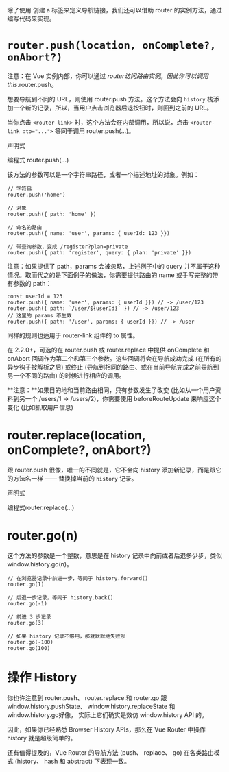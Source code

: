 除了使用 <router-link> 创建 a 标签来定义导航链接，我们还可以借助 router 的实例方法，通过编写代码来实现。

# `router.push(location, onComplete?, onAbort?)`

注意：在 Vue 实例内部，你可以通过 $router 访问路由实例。因此你可以调用 this.$router.push。

想要导航到不同的 URL，则使用 router.push 方法。这个方法会向 `history` 栈添加一个新的记录，所以，当用户点击浏览器后退按钮时，则回到之前的 URL。

当你点击 `<router-link>` 时，这个方法会在内部调用，所以说，点击 `<router-link :to="...">` 等同于调用 router.push(...)。

声明式
<router-link :to="...">	

编程式
router.push(...)

该方法的参数可以是一个字符串路径，或者一个描述地址的对象。例如：

```vue
// 字符串
router.push('home')

// 对象
router.push({ path: 'home' })

// 命名的路由
router.push({ name: 'user', params: { userId: 123 }})

// 带查询参数，变成 /register?plan=private
router.push({ path: 'register', query: { plan: 'private' }})
```
注意：如果提供了 path，params 会被忽略，上述例子中的 query 并不属于这种情况。取而代之的是下面例子的做法，你需要提供路由的 name 或手写完整的带有参数的 path：

```vue
const userId = 123
router.push({ name: 'user', params: { userId }}) // -> /user/123
router.push({ path: `/user/${userId}` }) // -> /user/123
// 这里的 params 不生效
router.push({ path: '/user', params: { userId }}) // -> /user
```

同样的规则也适用于 router-link 组件的 to 属性。

在 2.2.0+，可选的在 router.push 或 router.replace 中提供 onComplete 和 onAbort 回调作为第二个和第三个参数。这些回调将会在导航成功完成 (在所有的异步钩子被解析之后) 或终止 (导航到相同的路由、或在当前导航完成之前导航到另一个不同的路由) 的时候进行相应的调用。

**注意：**如果目的地和当前路由相同，只有参数发生了改变 (比如从一个用户资料到另一个 /users/1 -> /users/2)，你需要使用 beforeRouteUpdate 来响应这个变化 (比如抓取用户信息)

# router.replace(location, onComplete?, onAbort?)

跟 router.push 很像，唯一的不同就是，它不会向 history 添加新记录，而是跟它的方法名一样 —— 替换掉当前的 `history` 记录。


声明式
<router-link :to="..." replace>

编程式router.replace(...)

# router.go(n)

这个方法的参数是一个整数，意思是在 history 记录中向前或者后退多少步，类似 window.history.go(n)。

```vue
// 在浏览器记录中前进一步，等同于 history.forward()
router.go(1)

// 后退一步记录，等同于 history.back()
router.go(-1)

// 前进 3 步记录
router.go(3)

// 如果 history 记录不够用，那就默默地失败呗
router.go(-100)
router.go(100)
```

# 操作 History

你也许注意到 router.push、 router.replace 和 router.go 跟 window.history.pushState、 window.history.replaceState 和 window.history.go好像， 实际上它们确实是效仿 window.history API 的。

因此，如果你已经熟悉 Browser History APIs，那么在 Vue Router 中操作 history 就是超级简单的。

还有值得提及的，Vue Router 的导航方法 (push、 replace、 go) 在各类路由模式 (history、 hash 和 abstract) 下表现一致。
















